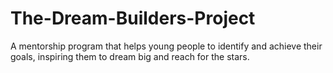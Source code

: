 # The-Dream-Builders-Project
A mentorship program that helps young people to identify and achieve their goals, inspiring them to dream big and reach for the stars.
